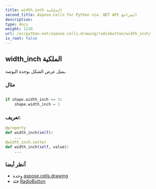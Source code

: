```yaml
---
title: width_inch الملكية
second_title: Aspose.Cells for Python via .NET API المراجع
description:
type: docs
weight: 1210
url: /ar/python-net/aspose.cells.drawing/radiobutton/width_inch/
is_root: false
---
```

##  width_inch الملكية

يمثل عرض الشكل بوحدة البوصة.

###  مثال

```python

if shape.width_inch == 3:
    shape.width_inch = 1

```
###  تعريف:
```python
@property
def width_inch(self):
    ...
@width_inch.setter
def width_inch(self, value):
    ...
```

###  أنظر أيضا
* وحدة [aspose.cells.drawing](../../)
* فئة [RadioButton](/cells/ar/python-net/aspose.cells.drawing/radiobutton)
